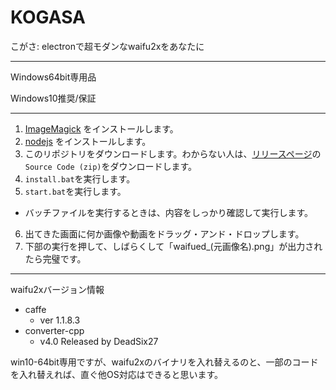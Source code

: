 # KOGASA

こがさ: electronで超モダンなwaifu2xをあなたに

----

Windows64bit専用品

Windows10推奨/保証

----

1. [ImageMagick](http://www.imagemagick.org/script/download.php#windows) をインストールします。
2. [nodejs](https://nodejs.org/) をインストールします。
3. このリポジトリをダウンロードします。わからない人は、[リリースページ](https://github.com/tamaina/kogasa/releases)の`Source Code (zip)`をダウンロードします。
4. `install.bat`を実行します。
5. `start.bat`を実行します。
  - バッチファイルを実行するときは、内容をしっかり確認して実行します。
6. 出てきた画面に何か画像や動画をドラッグ・アンド・ドロップします。
7. 下部の実行を押して、しばらくして「waifued_(元画像名).png」が出力されたら完璧です。

----

waifu2xバージョン情報
- caffe
  - ver 1.1.8.3
- converter-cpp
  - v4.0 Released by DeadSix27

win10-64bit専用ですが、waifu2xのバイナリを入れ替えるのと、一部のコードを入れ替えれば、直ぐ他OS対応はできると思います。